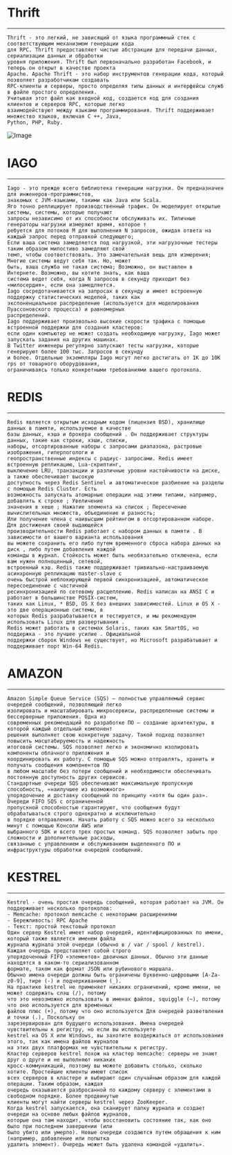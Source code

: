 # Thrift
* * * 
    Thrift - это легкий, не зависящий от языка программный стек с соответствующим механизмом генерации кода
    для RPC. Thrift предоставляет чистые абстракции для передачи данных, сериализации данных и обработки
    уровня приложения. Thrift был первоначально разработан Facebook, и теперь он открыт в качестве проекта
    Apache. Apache Thrift - это набор инструментов генерации кода, который позволяет разработчикам создавать 
    RPC-клиенты и серверы, просто определяя типы данных и интерфейсы служб в файле простого определения. 
    Учитывая этот файл как входной код, создается код для создания клиентов и серверов RPC, которые легко 
    взаимодействуют между языками программирования. Thrift поддерживает множество языков, включая C ++, Java, 
    Python, PHP, Ruby. 
![Image](http://thrift-tutorial.readthedocs.io/en/latest/_images/Apache_Thrift_architecture.png "Просмоты всего")
# IAGO
* * *
    Iago - это прежде всего библиотека генерации нагрузки. Он предназначен для инженеров-программистов, 
    знакомых с JVM-языками, такими как Java или Scala.
    Яго точно реплицирует производственный трафик. Он моделирует открытые системы, системы, которые получают 
    запросы независимо от их способности обслуживать их. Типичные генераторы нагрузки измеряют время, которое т
    ребуется для потоков M для выполнения N запросов, ожидая ответа на каждый запрос перед отправкой следующего; 
    Если ваша система замедляется под нагрузкой, эти нагрузочные тестеры таким образом милостиво замедляют свой 
    темп, чтобы соответствовать. Это замечательная вещь для измерения; Многие системы ведут себя так. Но, может 
    быть, ваша служба не такая система; Возможно, он выставлен в Интернете. Возможно, вы хотите знать, как ваша 
    система ведет себя, когда N запросов в секунду приходит без «милосердия», если она замедляется.
    Iago сосредотачивается на запросах в секунду и имеет встроенную поддержку статистических моделей, таких как 
    экспоненциальное распределение (используется для моделирования Пуассоновского процесса) и равномерных 
    распределений.
    Iago поддерживает произвольно высокие скорости трафика с помощью встроенной поддержки для создания кластеров:
    если один компьютер не может создать необходимую нагрузку, Iago может запускать задания на других машинах. 
    В Twitter инженеры регулярно запускают тесты нагрузки, которые генерируют более 100 тыс. Запросов в секунду 
    и более. Отдельные экземпляры Iago могут легко достигать от 1K до 10K rps от товарного оборудования, 
    ограничиваясь только конкретными требованиями вашего протокола.
# REDIS
***
    Redis является открытым исходным кодом (лицензия BSD), хранилище данных в памяти, используемое в качестве 
    базы данных, кэша и брокера сообщений . Он поддерживает структуры данных, такие как строки, хэши, списки, 
    наборы, отсортированные наборы с запросами диапазона, растровые изображения, гиперлогологи и 
    геопространственные индексы с радиус- запросами. Redis имеет встроенную репликацию, Lua-скриптинг, 
    выключение LRU, транзакции и различные уровни настойчивости на диске, а также обеспечивает высокую
    доступность через Redis Sentinel и автоматическое разбиение на разделы с помощью Redis Cluster. Есть 
    возможность запускать атомарные операции над этими типами, например, добавлять к строке ; Увеличение 
    значения в хеше ; Нажатие элемента на список ; Пересечение вычислительных множеств, объединение и разность; 
    Или получение члена с наивысшим рейтингом в отсортированном наборе. Для достижения своей выдающейся 
    производительности Redis работает с набором данных в памяти . В зависимости от вашего варианта использования
    вы можете сохранить его либо путем временного сброса набора данных на диск , либо путем добавления каждой 
    команды в журнал. Стойкость может быть необязательно отключена, если вам нужен полноценный, сетевой, 
    встроенный кэш. Redis также поддерживает тривиально-настраиваемую асинхронную репликацию master-slave с 
    очень быстрой неблокирующей первой синхронизацией, автоматическое пересоединение с частичной 
    ресинхронизацией по сетевому расщеплению. Redis написан на ANSI C и работает в большинстве POSIX-систем,
    таких как Linux, * BSD, OS X без внешних зависимостей. Linux и OS X - это две операционные системы, в 
    которых Redis разрабатывается и тестируется, и мы рекомендуем использовать Linux для развертывания . 
    Redis может работать в системах Solaris, таких как SmartOS, но поддержка - это лучшее усилие . Официальной
    поддержки сборок Windows не существует, но Microsoft разрабатывает и поддерживает порт Win-64 Redis.
# AMAZON
***
    Amazon Simple Queue Service (SQS) – полностью управляемый сервис очередей сообщений, позволяющий легко 
    изолировать и масштабировать микросервисы, распределенные системы и бессерверные приложения. Одна из 
    современных рекомендаций по разработке ПО – создание архитектуры, в которой каждый отдельный компонент 
    решения выполняет свою конкретную задачу. Такой подход позволяет повысить масштабируемость и надежность 
    итоговой системы. SQS позволяет легко и экономично изолировать компоненты облачного приложения и 
    координировать их работу. С помощью SQS можно отправлять, хранить и получать сообщения компонентов ПО 
    в любом масштабе без потери сообщений и необходимости обеспечивать постоянную доступность других сервисов. 
    Стандартные очереди SQS обеспечивают максимальную пропускную способность, «наилучшее из возможного» 
    упорядочение и доставку сообщений по принципу «хотя бы один раз». Очереди FIFO SQS с ограниченной 
    пропускной способностью гарантируют, что сообщения будут обрабатываться строго однократно и исключительно
    в порядке отправления. Начать работу с SQS можно всего за несколько минут с помощью Консоли AWS или 
    выбранного SDK и всего трех простых команд. SQS позволяет забыть про сложности и дополнительные расходы, 
    связанные с управлением и обслуживанием выделенного ПО и инфраструктуры обработки очередей сообщений.
# KESTREL
*** 
    Kestrel - очень простая очередь сообщений, которая работает на JVM. Он поддерживает несколько протоколов:
    - Memcache: протокол memcache с некоторыми расширениями
    - Бережливость: RPC Apache
    - Текст: простой текстовый протокол
    Один сервер Kestrel имеет набор очередей, идентифицированных по имени, который также является именем файла 
    журнала журнала этой очереди (обычно в / var / spool / kestrel). Каждая очередь представляет собой строго
    упорядоченный FIFO «элементов» двоичных данных. Обычно эти данные находятся в каком-то сериализованном 
    формате, таком как формат JSON или рубинового маршала.
    Обычно имена очереди должны быть ограничены буквенно-цифровыми [A-Za-z0-9], тире (-) и подчеркиванием (_).
    На практике kestrel не применяет никаких ограничений, кроме имени, не может содержать слэш (/), потому
    что это невозможно использовать в именах файлов, squiggle (~), потому что оно используется для временных
    файлов плюс (+), потому что оно используется Для очередей разветвления и точки (.), Поскольку он 
    зарезервирован для будущего использования. Имена очередей чувствительны к регистру, но если вы используете 
    kestrel на OS X или Windows, вы захотите воздержаться от использования этого, так как имена файлов журналов
    на этих двух платформах не чувствительны к регистру.
    Кластер серверов kestrel похож на кластер memcache: серверы не знают друг о друге и не выполняют никаких 
    кросс-коммуникаций, поэтому вы можете добавить столько, сколько хотите. Простейшие клиенты имеют список 
    всех серверов в кластере и выбирают один случайным образом для каждой операции. Таким образом, каждая 
    очередь оказывается разбросанной по каждому серверу с элементами в свободном порядке. Более продвинутые 
    клиенты могут найти серверы kestrel через ZooKeeper.
    Когда kestrel запускается, она сканирует папку журнала и создает очереди на основе любых файлов журналов,
    которые она там находит, чтобы восстановить состояние так, как оно было при последнем завершении (или 
    было убито или умерло). Новые очереди создаются путем обращения к ним (например, добавление или попытка 
    удалить элемент). Очередь может быть удалена командой «удалить».